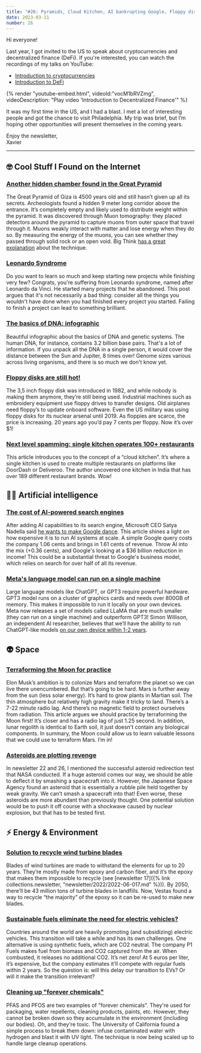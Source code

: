 ```yaml
---
title: "#26: Pyramids, Cloud Kitchen, AI bankrupting Google, Floppy disks, Sustainable Fuel, Asteroids, Turbines Blades, and more!"
date: 2023-03-11
number: 26
---
```


Hi everyone!

Last year, I got invited to the US to speak about cryptocurrencies and decentralized finance (DeFi). If you're interested, you can watch the recordings of my talks on YouTube:

* [Introduction to cryptocurrencies](https://youtu.be/vJfdO9QuroY)
* [Introduction to DeFi](https://youtu.be/vocM1bRVZmg)

{% render "youtube-embed.html", videoId:"vocM1bRVZmg", videoDescription: "Play video 'Introduction to Decentralized Finance'" %}

It was my first time in the US, and I had a blast. I met a lot of interesting people and got the chance to visit Philadelphia. My trip was brief, but I’m hoping other opportunities will present themselves in the coming years.

Enjoy the newsletter,  
Xavier

---

## 🤓 Cool Stuff I Found on the Internet
### [Another hidden chamber found in the Great Pyramid](https://www.smithsonianmag.com/smart-news/hidden-chamber-pyramid-giza-180981745/)
The Great Pyramid of Giza is 4500 years old and still hasn’t given up all its secrets. Archeologists found a hidden 9 meter long corridor above the entrance. It’s completely empty and likely used to distribute weight within the pyramid. It was discovered through Muon tomography: they placed detectors around the pyramid to capture muons from outer space that travel through it. Muons weakly interact with matter and lose energy when they do so. By measuring the energy of the muons, you can see whether they passed through solid rock or an open void. Big Think [has a great explanation](https://bigthink.com/hard-science/great-pyramid-muon-tomography/) about the technique.


### [Leonardo Syndrome](https://thoughtfulatlas.bearblog.dev/leonardo-syndrome/)
Do you want to learn so much and keep starting new projects while finishing very few? Congrats, you're suffering from Leonardo syndrome, named after Leonardo da Vinci. He started many projects that he abandoned. This post argues that it's not necessarily a bad thing: consider all the things you wouldn't have done when you had finished every project you started. Failing to finish a project can lead to something brilliant.


### [The basics of DNA: infographic](https://www.visualcapitalist.com/cp/basics-of-dna-and-genetic-systems/)
Beautiful infographic about the basics of DNA and genetic systems. The human DNA, for instance, contains 3.2 billion base pairs. That's a lot of information. If you unpack all the DNA in a single person, it would cover the distance between the Sun and Jupiter, 8 times over! Genome sizes various across living organisms, and there is so much we don't know yet.


### [Floppy disks are still hot!](https://www.wired.com/story/why-the-floppy-disk-just-wont-die/)
The 3,5 inch floppy disk was introduced in 1982, and while nobody is making them anymore, they’re still being used. Industrial machines such as embroidery equipment use floppy drives to transfer designs. Old airplanes need floppy’s to update onboard software. Even the US military was using floppy disks for its nuclear arsenal until 2019. As floppies are scarce, the price is increasing. 20 years ago you’d pay 7 cents per floppy. Now it’s over $1!


### [Next level spamming: single kitchen operates 100+ restaurants](https://peabee.substack.com/p/17-one-kitchen-hundreds-of-internet)
This article introduces you to the concept of a “cloud kitchen”. It’s where a single kitchen is used to create multiple restaurants on platforms like DoorDash or Deliveroo. The author uncovered one kitchen in India that has over 189 different restaurant brands. Wow!


## 🧠🤖 Artificial intelligence
### [The cost of AI-powered search engines](https://www.semianalysis.com/p/the-inference-cost-of-search-disruption)
After adding AI capabilities to its search engine, Microsoft CEO Satya Nadella said [he wants to make Google dance](https://www.businessinsider.com/microsoft-ceo-new-bing-making-google-show-can-dance-bard-2023-2). This article shines a light on how expensive it is to run AI systems at scale. A simple Google query costs the company 1.06 cents and brings in 1.61 cents of revenue. Throw AI into the mix (+0.36 cents), and Google's looking at a $36 billion reduction in income! This could be a substantial threat to Google's business model, which relies on search for over half of all its revenue.

### [Meta's language model can run on a single machine](https://arstechnica.com/information-technology/2023/02/chatgpt-on-your-pc-meta-unveils-new-ai-model-that-can-run-on-a-single-gpu/)
Large language models like ChatGPT, or GPT3 require powerful hardware. GPT3 model runs on a cluster of graphics cards and needs over 800GB of memory. This makes it impossible to run it locally on your own devices. Meta now releases a set of models called LLaMA that are much smaller (they can run on a single machine) and outperform GPT3! Simon Willison, an independent AI researcher, believes that we’ll have the ability to run ChatGPT-like models [on our own device within 1-2 years](https://twitter.com/simonw/status/1629172729021861889).


## 👽 Space
### [Terraforming the Moon for practice](https://www.freethink.com/space/terraforming-moon-mars)
Elon Musk’s ambition is to colonize Mars and terraform the planet so we can live there unencumbered. But that’s going to be hard. Mars is further away from the sun (less solar energy). It’s hard to grow plants in Martian soil. The thin atmosphere but relatively high gravity make it tricky to land. There’s a 7-22 minute radio lag. And there’s no magnetic field to protect ourselves from radiation. This article argues we should practice by terraforming the Moon first! It’s closer and has a radio lag of just 1.25 second. In addition, lunar regolith is identical to Earth soil, it just doesn't contain any biological components. In summary, the Moon could allow us to learn valuable lessons that we could use to terraform Mars. I’m in!


### [Asteroids are plotting revenge](https://futurism.com/giant-asteroid-actually-swarm-particles-impossible-destroy)
In newsletter 22 and 26, I mentioned the successful asteroid redirection test that NASA conducted. If a huge asteroid comes our way, we should be able to deflect it by smashing a spacecraft into it. However, the Japanese Space Agency found an asteroid that is essentially a rubble pile held together by weak gravity. We can’t smash a spacecraft into that! Even worse, these asteroids are more abundant than previously thought. One potential solution would be to push it off course with a shockwave caused by nuclear explosion, but that has to be tested first.



## ⚡️ Energy & Environment
### [Solution to recycle wind turbine blades](https://www.theverge.com/2023/2/13/23594847/vestas-wind-energy-turbine-blade-reycling-plastic-waste)
Blades of wind turbines are made to withstand the elements for up to 20 years. They’re mostly made from epoxy and carbon fiber, and it’s the epoxy that makes them impossible to recycle (see [newsletter 17]({% link collections.newsletter, "newsletter/2022/2022-06-017.md" %})). By 2050, there’ll be 43 million tons of turbine blades in landfills. Now, Vestas found a way to recycle “the majority” of the epoxy so it can be re-used to make new blades.


### [Sustainable fuels eliminate the need for electric vehicles?](https://www.wrc.com/en/news/2023/wrc/p1-fuels-takes-wrc-tested-fossil-free-fuel-to-berlin-streets/)
Countries around the world are heavily promoting (and subsidizing) electric vehicles. This transition will take a while and has its own challenges. One alternative is using synthetic fuels, which are CO2 neutral. The company P1 Fuels makes fuel from biomass and CO2 captured from the air. When combusted, it releases no additional CO2. It’s net zero! At 5 euros per liter, it’s expensive, but the company estimates it’ll compete with regular fuels within 2 years. So the question is: will this delay our transition to EVs? Or will it make the transition irrelevant?


### [Cleaning up "forever chemicals"](https://news.ucr.edu/articles/2022/12/12/pollution-cleanup-method-destroys-toxic-forever-chemicals)
PFAS and PFOS are two examples of "forever chemicals". They're used for packaging, water repellents, cleaning products, paints, etc. However, they cannot be broken down so they accumulate in the environment (including our bodies). Oh, and they're toxic. The University of California found a simple process to break them down: infuse contaminated water with hydrogen and blast it with UV light. The technique is now being scaled up to handle large cleanup operations.


